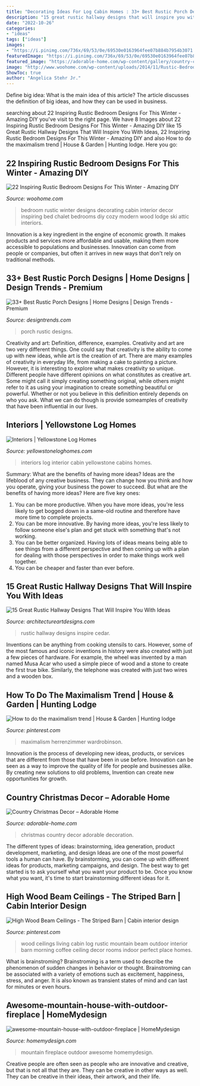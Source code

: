 ```yaml
---
title: "Decorating Ideas For Log Cabin Homes : 33+ Best Rustic Porch Designs"
description: "15 great rustic hallway designs that will inspire you with ideas"
date: "2022-10-26"
categories:
- "ideas"
tags: ["ideas"]
images:
- "https://i.pinimg.com/736x/69/53/0e/69530e0163964fee07b884b7954b3071.jpg"
featuredImage: "https://i.pinimg.com/736x/69/53/0e/69530e0163964fee07b884b7954b3071.jpg"
featured_image: "https://adorable-home.com/wp-content/gallery/country-christmas-decor/country-christmas-decor-6.jpg"
image: "http://www.woohome.com/wp-content/uploads/2014/11/Rustic-Bedroom-Decorating-Ideas-4.jpg"
ShowToc: true
author: "Angelica Stehr Jr."
---
```



Define big idea: What is the main idea of this article?
The article discusses the definition of big ideas, and how they can be used in business.

	

		
searching about 22 Inspiring Rustic Bedroom Designs For This Winter - Amazing DIY you've visit to the right page. We have 8 Images about 22 Inspiring Rustic Bedroom Designs For This Winter - Amazing DIY like 15 Great Rustic Hallway Designs That Will Inspire You With Ideas, 22 Inspiring Rustic Bedroom Designs For This Winter - Amazing DIY and also How to do the maximalism trend | House &amp; Garden | Hunting lodge. Here you go:
		
    
## 22 Inspiring Rustic Bedroom Designs For This Winter - Amazing DIY

<img loading=lazy src="http://www.woohome.com/wp-content/uploads/2014/11/Rustic-Bedroom-Decorating-Ideas-4.jpg" onerror="this.onerror=null;this.src='https://tse3.mm.bing.net/th?id=OIP.sUQPfEgb4m2ibw9cagpZeAHaKW&amp;pid=15.1';" alt="22 Inspiring Rustic Bedroom Designs For This Winter - Amazing DIY">

_Source: woohome.com_

>bedroom rustic winter designs decorating cabin interior decor inspiring bed chalet bedrooms diy cozy modern wood lodge ski attic interiors. 

	

Innovation is a key ingredient in the engine of economic growth. It makes products and services more affordable and usable, making them more accessible to populations and businesses. Innovation can come from people or companies, but often it arrives in new ways that don't rely on traditional methods.

    
## 33+ Best Rustic Porch Designs | Home Designs | Design Trends - Premium

<img loading=lazy src="https://images.designtrends.com/wp-content/uploads/2016/02/19115929/Rustic-Porch-with-Furnture-Design.jpg" onerror="this.onerror=null;this.src='https://tse1.mm.bing.net/th?id=OIP.gic8xzVimMqPDuI6aiwKiwHaLH&amp;pid=15.1';" alt="33+ Best Rustic Porch Designs | Home Designs | Design Trends - Premium">

_Source: designtrends.com_

>porch rustic designs. 

	

Creativity and art: Definition, difference, examples.
Creativity and art are two very different things. One could say that creativity is the ability to come up with new ideas, while art is the creation of art. There are many examples of creativity in everyday life, from making a cake to painting a picture. However, it is interesting to explore what makes creativity so unique.
Different people have different opinions on what constitutes as creative art. Some might call it simply creating something original, while others might refer to it as using your imagination to create something beautiful or powerful. Whether or not you believe in this definition entirely depends on who you ask. What we can do though is provide someamples of creativity that have been influential in our lives.

    
## Interiors | Yellowstone Log Homes

<img loading=lazy src="https://www.yellowstoneloghomes.com/wp-content/uploads/2019/12/Greatroom-768x978.jpg" onerror="this.onerror=null;this.src='https://tse3.mm.bing.net/th?id=OIP.K8ufX65SkumCHKJwu0V2IgHaJb&amp;pid=15.1';" alt="Interiors | Yellowstone Log Homes">

_Source: yellowstoneloghomes.com_

>interiors log interior cabin yellowstone cabins homes. 

	

Summary: What are the benefits of having more ideas?
Ideas are the lifeblood of any creative business. They can change how you think and how you operate, giving your business the power to succeed. But what are the benefits of having more ideas? Here are five key ones:
1. You can be more productive. When you have more ideas, you're less likely to get bogged down in a same-old routine and therefore have more time to complete projects.
2. You can be more innovative. By having more ideas, you're less likely to follow someone else's plan and get stuck with something that's not working.
3. You can be better organized. Having lots of ideas means being able to see things from a different perspective and then coming up with a plan for dealing with those perspectives in order to make things work well together.
4. You can be cheaper and faster than ever before.

    
## 15 Great Rustic Hallway Designs That Will Inspire You With Ideas

<img loading=lazy src="https://www.architectureartdesigns.com/wp-content/uploads/2016/09/15-Great-Rustic-Hallway-Designs-That-Will-Inspire-You-With-Ideas-6.jpg" onerror="this.onerror=null;this.src='https://tse2.mm.bing.net/th?id=OIP.t0u1s4Z_GZ1YQS93Fv_YkgHaLG&amp;pid=15.1';" alt="15 Great Rustic Hallway Designs That Will Inspire You With Ideas">

_Source: architectureartdesigns.com_

>rustic hallway designs inspire cedar. 

	

Inventions can be anything from cooking utensils to cars. However, some of the most famous and iconic inventions in history were also created with just a few pieces of hardware. For example, the wheel was invented by a man named Musa Acar who used a simple piece of wood and a stone to create the first true bike. Similarly, the telephone was created with just two wires and a wooden box.

    
## How To Do The Maximalism Trend | House &amp; Garden | Hunting Lodge

<img loading=lazy src="https://i.pinimg.com/736x/d6/ae/9c/d6ae9c833cbd33b9148ba1236a8752b1.jpg" onerror="this.onerror=null;this.src='https://tse2.mm.bing.net/th?id=OIP.YRa86Lyk1T6O-6lht401aQHaLH&amp;pid=15.1';" alt="How to do the maximalism trend | House &amp; Garden | Hunting lodge">

_Source: pinterest.com_

>maximalism herrenzimmer wardrobinson. 

	

Innovation is the process of developing new ideas, products, or services that are different from those that have been in use before. Innovation can be seen as a way to improve the quality of life for people and businesses alike. By creating new solutions to old problems, Invention can create new opportunities for growth.

    
## Country Christmas Decor – Adorable Home

<img loading=lazy src="https://adorable-home.com/wp-content/gallery/country-christmas-decor/country-christmas-decor-6.jpg" onerror="this.onerror=null;this.src='https://tse3.mm.bing.net/th?id=OIP.1YibYmakFf9yQx-__gpPTwHaLK&amp;pid=15.1';" alt="Country Christmas Decor – Adorable Home">

_Source: adorable-home.com_

>christmas country decor adorable decoration. 

	

The different types of ideas: brainstorming, idea generation, product development, marketing, and design
Ideas are one of the most powerful tools a human can have. By brainstorming, you can come up with different ideas for products, marketing campaigns, and design. The best way to get started is to ask yourself what you want your product to be. Once you know what you want, it's time to start brainstorming different ideas for it.

    
## High Wood Beam Ceilings - The Striped Barn | Cabin Interior Design

<img loading=lazy src="https://i.pinimg.com/736x/69/53/0e/69530e0163964fee07b884b7954b3071.jpg" onerror="this.onerror=null;this.src='https://tse3.mm.bing.net/th?id=OIP.83xmlTA0sSw3hW5dB5SyMgHaKt&amp;pid=15.1';" alt="High Wood Beam Ceilings - The Striped Barn | Cabin interior design">

_Source: pinterest.com_

>wood ceilings living cabin log rustic mountain beam outdoor interior barn morning coffee ceiling decor rooms indoor perfect place homes. 

	

What is brainstroming?
Brainstroming is a term used to describe the phenomenon of sudden changes in behavior or thought. Brainstroming can be associated with a variety of emotions such as excitement, happiness, stress, and anger. It is also known as transient states of mind and can last for minutes or even hours.

    
## Awesome-mountain-house-with-outdoor-fireplace | HomeMydesign

<img loading=lazy src="https://homemydesign.com/wp-content/uploads/2014/08/awesome-mountain-house-with-outdoor-fireplace.jpg" onerror="this.onerror=null;this.src='https://tse1.mm.bing.net/th?id=OIP.hTwokhbwU8ddYeveQ6DjlgHaMd&amp;pid=15.1';" alt="awesome-mountain-house-with-outdoor-fireplace | HomeMydesign">

_Source: homemydesign.com_

>mountain fireplace outdoor awesome homemydesign. 

	

Creative people are often seen as people who are innovative and creative, but that is not all that they are. They can be creative in other ways as well. They can be creative in their ideas, their artwork, and their life.

